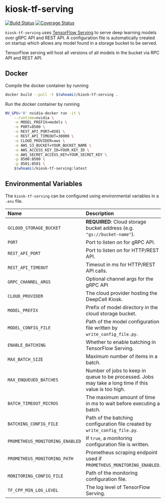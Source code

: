 # kiosk-tf-serving

[![Build Status](https://travis-ci.org/vanvalenlab/kiosk-tf-serving.svg?branch=master)](https://travis-ci.org/vanvalenlab/kiosk-tf-serving)
[![Coverage Status](https://coveralls.io/repos/github/vanvalenlab/kiosk-tf-serving/badge.svg?branch=master)](https://coveralls.io/github/vanvalenlab/kiosk-tf-serving?branch=master)

`kiosk-tf-serving` uses [TensorFlow Serving](https://www.tensorflow.org/tfx/guide/serving) to serve deep learning models over gRPC API and REST API. A configuration file is automatically created on startup which allows any model found in a storage bucket to be served.

TensorFlow serving will host all versions of all models in the bucket via RPC API and REST API.

## Docker

Compile the docker container by running

```bash
docker build --pull -t $(whoami)/kiosk-tf-serving .
```

Run the docker container by running

```bash
NV_GPU='0' nvidia-docker run -it \
    --runtime=nvidia \
    -e MODEL_PREFIX=models \
    -e PORT=8500 \
    -e REST_API_PORT=8501 \
    -e REST_API_TIMEOUT=30000 \
    -e CLOUD_PROVIDER=aws \
    -e AWS_S3_BUCKET=YOUR_BUCKET_NAME \
    -e AWS_ACCESS_KEY_ID=YOUR_KEY_ID \
    -e AWS_SECRET_ACCESS_KEY=YOUR_SECRET_KEY \
    -p 8500:8500 \
    -p 8501:8501 \
    $(whoami)/kiosk-tf-serving:latest
```

## Environmental Variables

The `kiosk-tf-serving` can be configured using environmental variables in a `.env` file.

| Name | Description | Default Value |
| :--- | :--- | :--- |
| `GCLOUD_STORAGE_BUCKET` | **REQUIRED**: Cloud storage bucket address (e.g. `"gs://bucket-name"`). | `""` |
| `PORT` | Port to listen on for gRPC API. | `8500` |
| `REST_API_PORT` | Port to listen on for HTTP/REST API. | `8501` |
| `REST_API_TIMEOUT` | Timeout in ms for HTTP/REST API calls. | `30000` |
| `GRPC_CHANNEL_ARGS` | Optional channel args for the gRPC API | `""` |
| `CLOUD_PROVIDER` | The cloud provider hosting the DeepCell Kiosk. | `"gke"` |
| `MODEL_PREFIX` | Prefix of model directory in the cloud storage bucket. | `"/models"` |
| `MODEL_CONFIG_FILE` | Path of the model configuration file written by `write_config_file.py`. | `"/kiosk/tf-serving/models.conf"` |
| `ENABLE_BATCHING` | Whether to enable batching in TensorFlow Serving. | `true` |
| `MAX_BATCH_SIZE` | Maximum number of items in a batch. | `1` |
| `MAX_ENQUEUED_BATCHES` | Number of jobs to keep in queue to be processed. Jobs may take a long time if this value is too high. | `128` |
| `BATCH_TIMEOUT_MICROS` | The maximum amount of time in ms to wait before executing a batch. | `0` |
| `BATCHING_CONFIG_FILE` | Path of the batching configuration file created by `write_config_file.py`. | `"/kiosk/tf-serving/batching_config.txt"` |
| `PROMETHEUS_MONITORING_ENABLED` |  If `true`, a monitoring configuration file is written. | `true` |
| `PROMETHEUS_MONITORING_PATH` |  Prometheus scraping endpoint used if `PROMETHEUS_MONITORING_ENABLED`. | `"/monitoring/prometheus/metrics"` |
| `MONITORING_CONFIG_FILE` |  Path of the monitoring configuration file. | `"/kiosk/tf-serving/monitoring_config.txt"` |
| `TF_CPP_MIN_LOG_LEVEL` | The log level of TensorFlow Serving. | `0` |
